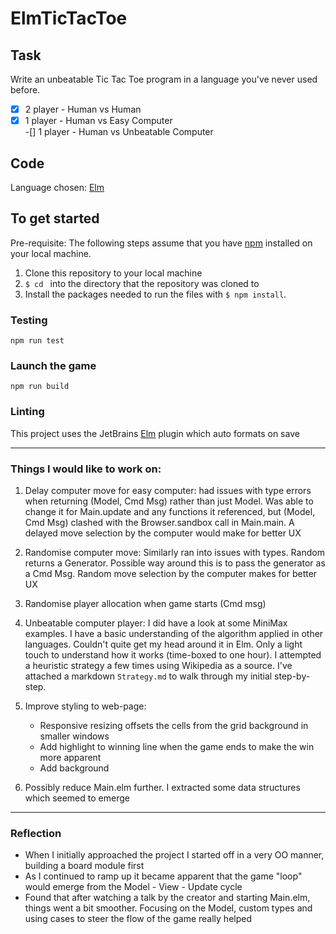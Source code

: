 # ElmTicTacToe

## Task
Write an unbeatable Tic Tac Toe program in a language you've never used before.

-[x] 2 player - Human vs Human  
-[x] 1 player - Human vs Easy Computer  
-[] 1 player - Human vs Unbeatable Computer

## Code
Language chosen: [Elm]("https://elm-lang.org)

## To get started
Pre-requisite: The following steps assume that you have [npm]("https://www.npmjs.com") installed on your local machine.

1. Clone this repository to your local machine
2. `$ cd ` into the directory that the repository was cloned to
3. Install the packages needed to run the files with `$ npm install`.

### Testing
```npm run test```

### Launch the game
```npm run build```

### Linting
This project uses the JetBrains [Elm]("https://plugins.jetbrains.com/plugin/10268-elm/") plugin which auto formats on save

_________
### Things I would like to work on:

1. Delay computer move for easy computer: had issues with type errors when returning (Model, Cmd Msg) rather than just Model. Was able to change it for Main.update and any functions it referenced, but (Model, Cmd Msg) clashed with the Browser.sandbox call in Main.main. A delayed move selection by the computer would make for better UX

2. Randomise computer move: Similarly ran into issues with types. Random returns a Generator. Possible way around this is to pass the generator as a Cmd Msg. Random move selection by the computer makes for better UX

3. Randomise player allocation when game starts (Cmd msg)

4. Unbeatable computer player: I did have a look at some MiniMax examples. I have a basic understanding of the algorithm applied in other languages. Couldn't quite get my head around it in Elm. Only a light touch to understand how it works (time-boxed to one hour). I attempted a heuristic strategy a few times using Wikipedia as a source. I've attached a markdown `Strategy.md` to walk through my initial step-by-step.

5. Improve styling to web-page: 
    - Responsive resizing offsets the cells from the grid background in smaller windows 
    - Add highlight to winning line when the game ends to make the win more apparent
    - Add background

6. Possibly reduce Main.elm further. I extracted some data structures which seemed to emerge

_________

### Reflection
- When I initially approached the project I started off in a very OO manner, building a board module first
- As I continued to ramp up it became apparent that the game "loop" would emerge from the Model - View - Update cycle 
- Found that after watching a talk by the creator and starting Main.elm, things went a bit smoother. Focusing on the Model, custom types and using cases to steer the flow of the game really helped